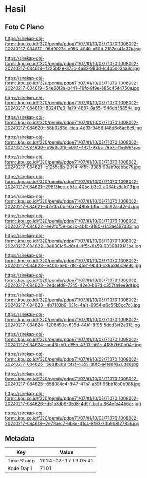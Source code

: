 # Hasil

## Foto C Plano

https://sirekap-obj-formc.kpu.go.id/f320/pemilu/pdpr/71/07/01/10/08/7107011008002-20240217-084617--95d9027e-d986-4840-a59d-2187cb41a37b.jpg

https://sirekap-obj-formc.kpu.go.id/f320/pemilu/pdpr/71/07/01/10/08/7107011008002-20240217-084618--f225bf2e-373c-4a82-983d-1c4b5d03aa3c.jpg

https://sirekap-obj-formc.kpu.go.id/f320/pemilu/pdpr/71/07/01/10/08/7107011008002-20240217-084619--54e6812a-b441-49fc-9f9e-885c45d4750a.jpg

https://sirekap-obj-formc.kpu.go.id/f320/pemilu/pdpr/71/07/01/10/08/7107011008002-20240217-084619--832417e3-1a79-4887-8a55-f946dd85854e.jpg

https://sirekap-obj-formc.kpu.go.id/f320/pemilu/pdpr/71/07/01/10/08/7107011008002-20240217-084620--58b0263e-efea-4d33-9456-f48d6c8ae8e8.jpg

https://sirekap-obj-formc.kpu.go.id/f320/pemilu/pdpr/71/07/01/10/08/7107011008002-20240217-084620--b953d0f9-eb64-4421-93bc-78e7c41e6667.jpg

https://sirekap-obj-formc.kpu.go.id/f320/pemilu/pdpr/71/07/01/10/08/7107011008002-20240217-084621--c1255e8b-2094-4f5b-9385-99ab9cebbe75.jpg

https://sirekap-obj-formc.kpu.go.id/f320/pemilu/pdpr/71/07/01/10/08/7107011008002-20240217-084621--298f3bec-c53a-405e-b3c2-a034b76afd13.jpg

https://sirekap-obj-formc.kpu.go.id/f320/pemilu/pdpr/71/07/01/10/08/7107011008002-20240217-084621--47e1040b-97a7-48b5-bfbc-c6c92a542ed7.jpg

https://sirekap-obj-formc.kpu.go.id/f320/pemilu/pdpr/71/07/01/10/08/7107011008002-20240217-084622--ee2fc75e-bc8c-4bfb-9180-e143ae597d33.jpg

https://sirekap-obj-formc.kpu.go.id/f320/pemilu/pdpr/71/07/01/10/08/7107011008002-20240217-084622--8e8301c5-d6a4-4f5b-8a59-6339849141bd.jpg

https://sirekap-obj-formc.kpu.go.id/f320/pemilu/pdpr/71/07/01/10/08/7107011008002-20240217-084623--e40b86eb-7ffc-4581-9b4d-c365390c9e90.jpg

https://sirekap-obj-formc.kpu.go.id/f320/pemilu/pdpr/71/07/01/10/08/7107011008002-20240217-084623--2edcefd9-7245-42e0-b67d-c357fa4ee9df.jpg

https://sirekap-obj-formc.kpu.go.id/f320/pemilu/pdpr/71/07/01/10/08/7107011008002-20240217-084623--4b7183b9-081c-4a1a-9954-a6c55b8cc7c3.jpg

https://sirekap-obj-formc.kpu.go.id/f320/pemilu/pdpr/71/07/01/10/08/7107011008002-20240217-084624--1208490c-699d-44b1-8f95-5dcd3ef2a318.jpg

https://sirekap-obj-formc.kpu.go.id/f320/pemilu/pdpr/71/07/01/10/08/7107011008002-20240217-084624--ae43fab0-d85b-4703-b61c-41857b60b04e.jpg

https://sirekap-obj-formc.kpu.go.id/f320/pemilu/pdpr/71/07/01/10/08/7107011008002-20240217-084625--5e81b3d9-5f2f-4359-80fc-a4fee4a20de8.jpg

https://sirekap-obj-formc.kpu.go.id/f320/pemilu/pdpr/71/07/01/10/08/7107011008002-20240217-084625--658084c4-8f47-47a7-a59f-95bb18b0b988.jpg

https://sirekap-obj-formc.kpu.go.id/f320/pemilu/pdpr/71/07/01/10/08/7107011008002-20240217-084626--d51b8db9-35d8-4d97-bcfa-864efd4456c5.jpg

https://sirekap-obj-formc.kpu.go.id/f320/pemilu/pdpr/71/07/01/10/08/7107011008002-20240217-084618--2e79aec7-6b8e-41c4-8f93-23b9b8127856.jpg


## Metadata

| Key        | Value               |
| ---------- | ------------------- |
| Time Stamp | 2024-02-17 13:05:41 |
| Kode Dapil | 7101                |




